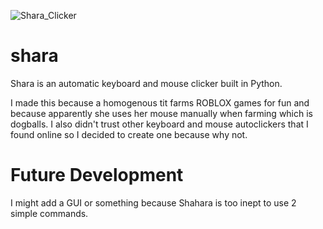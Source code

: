 ![Shara_Clicker](https://user-images.githubusercontent.com/80578895/144701076-a7e397c1-df84-4a5e-bbc3-50920361514e.png)


# shara
Shara is an automatic keyboard and mouse clicker built in Python. 

I made this because a homogenous tit farms ROBLOX games for fun and because apparently she uses her mouse manually when farming which is dogballs. I also didn't trust other keyboard and mouse autoclickers that I found online so I decided to create one because why not.


# Future Development
I might add a GUI or something because Shahara is too inept to use 2 simple commands.
